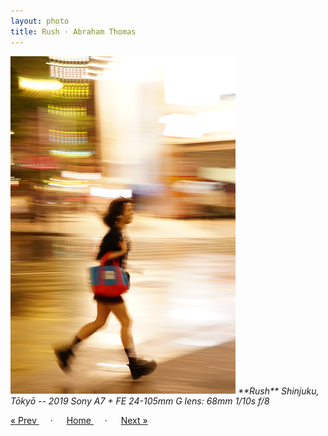 ```yaml
---
layout: photo
title: Rush · Abraham Thomas
---
```


<img src="/assets/photos/Rush.jpg" width="360px" class="photo">

<i>
**Rush**  
Shinjuku, Tōkyō -- 2019  
Sony A7 + FE 24-105mm G lens: 68mm 1/10s f/8  
</i>

<a href="/gallery/ramen"> &laquo; Prev </a> &emsp; · &emsp; 
<a href="/gallery"> Home </a> &emsp; · &emsp; 
<a href="/gallery/node"> Next &raquo; </a>
